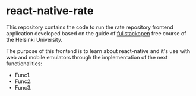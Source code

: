 # react-native-rate
This repository contains the code to run the rate repository frontend application developed based on the guide of [fullstackopen](https://fullstackopen.com/en/) free course of the Helsinki University.

The purpose of this frontend is to learn about react-native and it's use with web and mobile emulators through the implementation of the next functionalities:
* Func1.
* Func2.
* Func3.